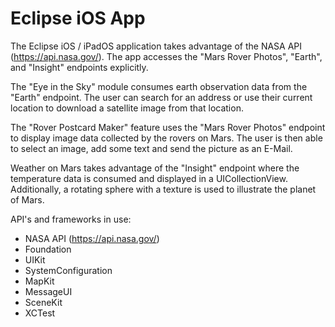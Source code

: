 # Eclipse iOS App

The Eclipse iOS / iPadOS application takes advantage of the NASA API (https://api.nasa.gov/). The app accesses the "Mars Rover Photos", "Earth", and "Insight" endpoints explicitly. 

The "Eye in the Sky" module consumes earth observation data from the "Earth" endpoint. The user can search for an address or use their current location to download a satellite image from that location.

The "Rover Postcard Maker" feature uses the "Mars Rover Photos" endpoint to display image data collected by the rovers on Mars. The user is then able to select an image, add some text and send the picture as an E-Mail. 

Weather on Mars takes advantage of the "Insight" endpoint where the temperature data is consumed and displayed in a UICollectionView. Additionally, a rotating sphere with a texture is used to illustrate the planet of Mars.


API's and frameworks in use:

* NASA API (https://api.nasa.gov/)
* Foundation
* UIKit
* SystemConfiguration
* MapKit
* MessageUI
* SceneKit
* XCTest 